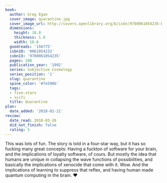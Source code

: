 ```yaml
---
book:
  author: Greg Egan
  cover_image: quarantine.jpg
  cover_image_url: http://covers.openlibrary.org/b/isbn/9780061054235-L.jpg
  dimensions:
    height: 18.0
    thickness: 1.8
    width: 10.6
  goodreads: '156775'
  isbn10: '0061054232'
  isbn13: '9780061054235'
  pages: 288
  publication_year: '1992'
  series: Subjective Cosmology
  series_position: '1'
  slug: quarantine
  spine_color: '#7e598b'
  tags:
  - five-stars
  - scifi
  title: Quarantine
plan:
  date_added: '2018-02-21'
review:
  date_read: 2018-03-26
  did_not_finish: false
  rating: 5
---
```


This was lots of fun. The story is told in a four-star way, but it has so fucking many great concepts: Having a fuckton of software for your brain, and the implications of loyalty software, of cours. But mostly the idea that humans are unique in collapsing the wave functions of possibilities, and basically the implications of xenocide that come with it. Wow. And the implications of learning to suppress that reflex, and having human made quantum computing in the brain. ♥
